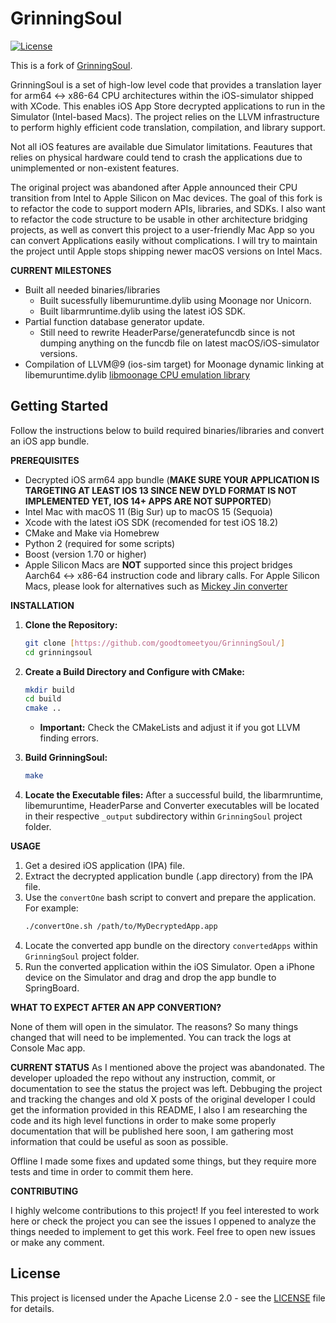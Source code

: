 # GrinningSoul

[![License](https://img.shields.io/badge/License-Apache%202.0-blue.svg)](https://github.com/goodtomeetyou/GrinningSoul/blob/master/LICENSE.txt)

This is a fork of [GrinningSoul](https://github.com/daeken/grinningsoul).

GrinningSoul is a set of high-low level code that provides a translation layer for arm64 <-> x86-64 CPU architectures within the iOS-simulator shipped with XCode. This enables iOS App Store decrypted applications to run in the Simulator (Intel-based Macs). The project relies on the LLVM infrastructure to perform highly efficient code translation, compilation, and library support.

Not all iOS features are available due Simulator limitations. Feautures that relies on physical hardware could tend to crash the applications due to unimplemented or non-existent features.

The original project was abandoned after Apple announced their CPU transition from Intel to Apple Silicon on Mac devices. The goal of this fork is to refactor the code to support modern APIs, libraries, and SDKs. I also want to refactor the code structure to be usable in other architecture bridging projects, as well as convert this project to a user-friendly Mac App so you can convert Applications easily without complications. I will try to maintain the project until Apple stops shipping newer macOS versions on Intel Macs.

**CURRENT MILESTONES**

*   Built all needed binaries/libraries
    *   Built sucessfully libemuruntime.dylib using Moonage nor Unicorn.
    *   Built libarmruntime.dylib using the latest iOS SDK.
*   Partial function database generator update.
    *   Still need to rewrite HeaderParse/generatefuncdb since is not dumping anything on the funcdb file on latest macOS/iOS-simulator versions.
*   Compilation of LLVM@9 (ios-sim target) for Moonage dynamic linking at libemuruntime.dylib [libmoonage CPU emulation library](https://github.com/daeken/libmoonage)

## Getting Started

Follow the instructions below to build required binaries/libraries and convert an iOS app bundle.

**PREREQUISITES**
*   Decrypted iOS arm64 app bundle (**MAKE SURE YOUR APPLICATION IS TARGETING AT LEAST IOS 13 SINCE NEW DYLD FORMAT IS NOT IMPLEMENTED YET, IOS 14+ APPS ARE NOT SUPPORTED**)
*   Intel Mac with macOS 11 (Big Sur) up to macOS 15 (Sequoia)
*   Xcode with the latest iOS SDK (recomended for test iOS 18.2)
*   CMake and Make via Homebrew
*   Python 2 (required for some scripts)
*   Boost (version 1.70 or higher)
*   Apple Silicon Macs are **NOT** supported since this project bridges Aarch64 <-> x86-64 instruction code and library calls. For Apple Silicon Macs, please look for alternatives such as [Mickey Jin converter](https://jhftss.github.io/Run-any-iOS-Apps-in-the-Xcode-Simulator/)

**INSTALLATION**

1.  **Clone the Repository:**
    ```bash
    git clone [https://github.com/goodtomeetyou/GrinningSoul/]
    cd grinningsoul
    ```

2.  **Create a Build Directory and Configure with CMake:**
    ```bash
    mkdir build
    cd build
    cmake ..
    ```
    *   **Important:** Check the CMakeLists and adjust it if you got LLVM finding errors.

4.  **Build GrinningSoul:**
    ```bash
    make
    ```

5.  **Locate the Executable files:**  After a successful build, the libarmruntime, libemuruntime, HeaderParse and Converter executables will be located in their respective `_output` subdirectory within `GrinningSoul` project folder.

**USAGE**

1.  Get a desired iOS application (IPA) file.
2.  Extract the decrypted application bundle (.app directory) from the IPA file.
3.  Use the `convertOne` bash script to convert and prepare the application.  For example:
    ```bash
    ./convertOne.sh /path/to/MyDecryptedApp.app
    ```
4. Locate the converted app bundle on the directory `convertedApps` within `GrinningSoul` project folder.
5.  Run the converted application within the iOS Simulator.  Open a iPhone device on the Simulator and drag and drop the app bundle to SpringBoard.

**WHAT TO EXPECT AFTER AN APP CONVERTION?**

None of them will open in the simulator. The reasons? So many things changed that will need to be implemented. You can track the logs at Console Mac app.

**CURRENT STATUS**
As I mentioned above the project was abandonated. The developer uploaded the repo without any instruction, commit, or documentation to see the status the project was left. Debbuging the project and tracking the changes and old X posts of the original developer I could get the information provided in this README, I also I am researching the code and its high level functions in order to make some properly documentation that will be published here soon, I am gathering most information that could be useful as soon as possible.

Offline I made some fixes and updated some things, but they require more tests and time in order to commit them here.

**CONTRIBUTING**

I highly welcome contributions to this project! If you feel interested to work here or check the project you can see the issues I oppened to analyze the things needed to implement to get this work. Feel free to open new issues or make any comment.

## License

This project is licensed under the Apache License 2.0 - see the [LICENSE](https://github.com/goodtomeetyou/GrinningSoul/blob/master/LICENSE.txt) file for details.
